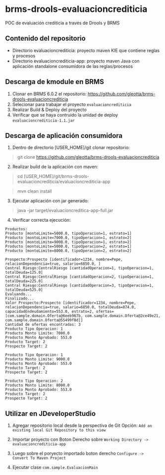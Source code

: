 brms-drools-evaluacioncrediticia
================================
POC de evaluación crediticia a través de Drools y BRMS

Contenido del repositorio
-------------------------
* Directorio evaluacioncrediticia: proyecto maven KIE que contiene reglas y procesos
* Directorio evaluacioncrediticia-app: proyecto maven Java con aplicación standalone consumidora de las reglas/procesos 

Descarga de kmodule en BRMS
----------------------------
1. Clonar en BRMS 6.0.2 el repositorio: https://github.com/gleotta/brms-drools-evaluacioncrediticia
2. Selecionar para trabajar el proyecto `evaluacioncrediticia`
3. Realizar Build & Deploy del proyecto 
4. Verificar que se haya contruido la unidad de deploy `evaluacioncrediticia-1.1.jar`

Descarga de aplicación consumidora
-----------------------------------
1. Dentro de directorio [USER_HOME]/git clonar repositorio: 
>git clone https://github.com/gleotta/brms-drools-evaluacioncrediticia

2. Realizar build de la aplicación con maven:
>cd [USER_HOME]/git/brms-drools-evaluacioncrediticia/evaluacioncrediticia-app

>mvn clean install

3. Ejecutar aplicación con jar generado:
>java -jar target/evaluacioncreditica-app-full.jar

4. Verificar correcta ejecución:

```
Productos:
Producto [montoLimite=5000.0, tipoOperacion=1, estrato=1]
Producto [montoLimite=7000.0, tipoOperacion=1, estrato=2]
Producto [montoLimite=9000.0, tipoOperacion=1, estrato=2]
Producto [montoLimite=5000.0, tipoOperacion=2, estrato=1]
Producto [montoLimite=8000.0, tipoOperacion=2, estrato=2]

Prospecto:Prospecto [identificador=1234, nombre=Pepe, relacionDependencia=true, salario=6850.0, ]
Central Riesgo:CentralRiesgo [cantidadOperacion=1, tipoOperacion=1, totalDeuda=125.0]
Central Riesgo:CentralRiesgo [cantidadOperacion=2, tipoOperacion=1, totalDeuda=225.0]
Central Riesgo:CentralRiesgo [cantidadOperacion=3, tipoOperacion=1, totalDeuda=525.0]
Evaluando...
Finalizado...
Valor Prospecto:Prospecto [identificador=1234, nombre=Pepe, relacionDependencia=true, salario=6850.0, totalDeuda=874.0, capacidadEndeudamiento=553.0, estrato=2, ofertas=[com.sample.domain.Oferta@6eeb967b, com.sample.domain.Oferta@2ce49e21, com.sample.domain.Oferta@55499f8d]]
Cantidad de ofertas encontradas: 3
Producto Tipo Operacion: 1
Producto Monto Limite: 7000.0
Producto Monto Aprobado: 553.0
Producto Target: 2
Prospecto Target: 2

Producto Tipo Operacion: 1
Producto Monto Limite: 9000.0
Producto Monto Aprobado: 553.0
Producto Target: 2
Prospecto Target: 2

Producto Tipo Operacion: 2
Producto Monto Limite: 8000.0
Producto Monto Aprobado: 553.0
Producto Target: 2
Prospecto Target: 2
```

Utilizar en JDeveloperStudio
-----------------------------
1. Agregar repositorio local desde la perspectiva de Git
Opción: `Add an existing local Git Repository to this view`

2. Importar proyecto con Boton Derecho sobre `Working Directory -> evaluacioncrediticia-app`

3. Luego sobre el poryecto importado boton derecho `Configure -> Convert To Maven Project`

4. Ejecutar clase `com.sample.EvaluacionMain` 
